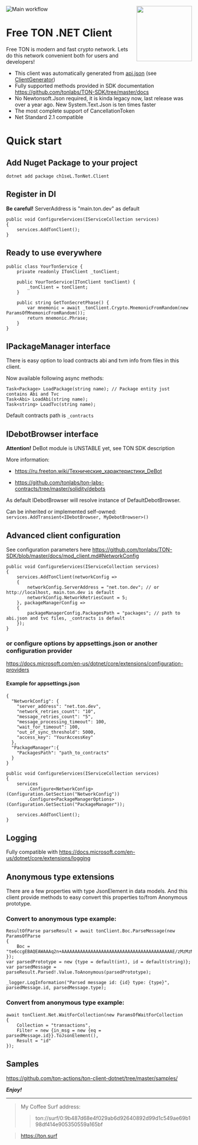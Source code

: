 ![Main workflow](https://github.com/ton-actions/ton-client-dotnet/workflows/Main%20workflow/badge.svg)
[<img src="https://avatars3.githubusercontent.com/u/67861283?s=150&u=4536b61595a1b422604fab8a7012092d891278f6&v=4" align="right" width="150">](https://freeton.org/)

# Free TON .NET Client 


Free TON is modern and fast crypto network. Lets do this network convenient both for users and developers!

- This client was automatically generated from [api.json](https://github.com/tonlabs/TON-SDK/blob/master/tools/api.json) (see [ClientGenerator](https://github.com/ton-actions/ton-client-dotnet/tree/master/tools/ClientGenerator)) 
- Fully supported methods provided in SDK documentation https://github.com/tonlabs/TON-SDK/tree/master/docs
- No Newtonsoft.Json required, it is kinda legacy now, last release was over a year ago. New System.Text.Json is ten times faster
- The most complete support of CancellationToken
- Net Standard 2.1 compatible


# Quick start 

## Add Nuget Package to your project

```
dotnet add package ch1seL.TonNet.Client
```

## Register in DI  
**Be careful!** ServerAddress is "main.ton.dev" as default

```
public void ConfigureServices(IServiceCollection services)
{
    services.AddTonClient();
}
```

## Ready to use everywhere 

```
public class YourTonService {
    private readonly ITonClient _tonClient;

    public YourTonService(ITonClient tonClient) {
        _tonClient = tonClient;
    }
    
    public string GetTonSecretPhase() {
        var mnemonic = await _tonClient.Crypto.MnemonicFromRandom(new ParamsOfMnemonicFromRandom());
        return mnemonic.Phrase;
    }
}
```

## IPackageManager interface

There is easy option to load contracts abi and tvm info from files in this client.

Now available following async methods:

```
Task<Package> LoadPackage(string name); // Package entity just contains Abi and Tvc
Task<Abi> LoadAbi(string name);
Task<string> LoadTvc(string name);
```

Default contracts path is `_contracts`

## IDebotBrowser interface

**Attention!** DeBot module is UNSTABLE yet, see TON SDK description

More information:

- https://ru.freeton.wiki/Технические_характеристики_DeBot

- https://github.com/tonlabs/ton-labs-contracts/tree/master/solidity/debots

As default IDebotBrowser will resolve instance of DefaultDebotBrowser.

Can be inherited or implemented self-owned: `services.AddTransient<IDebotBrowser, MyDebotBrowser>()`

## Advanced client configuration

See configuration parameters here https://github.com/tonlabs/TON-SDK/blob/master/docs/mod_client.md#NetworkConfig

```
public void ConfigureServices(IServiceCollection services)
{
    services.AddTonClient(networkConfig =>
    {
        networkConfig.ServerAddress = "net.ton.dev"; // or http://localhost, main.ton.dev is default
        networkConfig.NetworkRetriesCount = 5;
    }, packageManagerConfig =>
    {
        packageManagerConfig.PackagesPath = "packages"; // path to abi.json and tvc files, _contracts is default
    });  
}
```

### or configure options by appsettings.json or another configuration provider

https://docs.microsoft.com/en-us/dotnet/core/extensions/configuration-providers

#### Example for appsettings.json 
```
{
  "NetworkConfig": {
    "server_address": "net.ton.dev",
    "network_retries_count": "10",
    "message_retries_count": "5",
    "message_processing_timeout": 100,
    "wait_for_timeout": 100,
    "out_of_sync_threshold": 5000,
    "access_key": "YourAccessKey"
  },
  "PackageManager":{
    "PackagesPath": "path_to_contracts"
  }
}
```

```
public void ConfigureServices(IServiceCollection services)
{
    services
        .Configure<NetworkConfig>(Configuration.GetSection("NetworkConfig"))
        .Configure<PackageManagerOptions>(Configuration.GetSection("PackageManager"));

    services.AddTonClient();
}
```

## Logging

Fully compatible with https://docs.microsoft.com/en-us/dotnet/core/extensions/logging 

## Anonymous type extensions

There are a few properties with type JsonElement in data models. 
And this client provide methods to easy convert this properties to/from Anonymous prototype.

### Convert to anonymous type example:

```
ResultOfParse parseResult = await tonClient.Boc.ParseMessage(new ParamsOfParse
{
    Boc = "te6ccgEBAQEAWAAAq2n+AAAAAAAAAAAAAAAAAAAAAAAAAAAAAAAAAAAAAAAAAAE/zMzMzMzMzMzMzMzMzMzMzMzMzMzMzMzMzMzMzMzMzMzSsG8DgAAAAAjuOu9NAL7BxYpA"
});
var parsedPrototype = new {type = default(int), id = default(string)};
var parsedMessage = parseResult.Parsed!.Value.ToAnonymous(parsedPrototype);

_logger.LogInformation("Parsed message id: {id} type: {type}", parsedMessage.id, parsedMessage.type);
```

### Convert from anonymous type example:

```
await tonClient.Net.WaitForCollection(new ParamsOfWaitForCollection
{
    Collection = "transactions",
    Filter = new {in_msg = new {eq = parsedMessage.id}}.ToJsonElement(),
    Result = "id"
});
```

## Samples

https://github.com/ton-actions/ton-client-dotnet/tree/master/samples/

***Enjoy!***

---
>My Coffee Surf address:
>>ton://surf/0:9b487d68e4f029ab6d92640892d99d1c549ae69b198df414e905350559a165bf

>https://ton.surf
